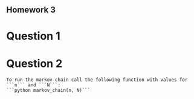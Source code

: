 ## Homework 3

# Question 1

# Question 2
    To run the markov chain call the following function with values for ```n``` and ```N```:
    ```python markov_chain(n, N)```

